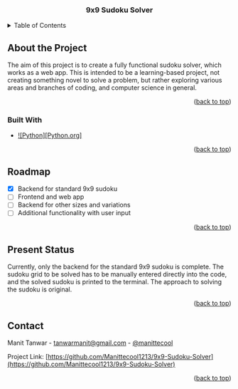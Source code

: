 <h3 align = "center">9x9 Sudoku Solver</h3>


<!-- TABLE OF CONTENTS -->
<details>
  <summary>Table of Contents</summary>
  <ol>
    <li>
      <a href="#about-the-project">About The Project</a>
      <ul>
        <li><a href="#built-with">Built With</a></li>
      </ul>
    </li>
    <li><a href="#roadmap">Roadmap</a></li>
    <li><a href="#present-status">Present Status</a></li>
    <li><a href="#contact">Contact</a></li>
  </ol>
</details>


<!-- ABOUT THE PROJECT -->
## About the Project

The aim of this project is to create a fully functional sudoku solver, which works as a web app.
This is intended to be a learning-based project, not creating something novel to solve a problem, but rather exploring various areas and branches of coding, and computer science in general.

<p align="right">(<a href="#readme-top">back to top</a>)</p>

### Built With
* [![Python][Python.org]][Python-url]

<p align="right">(<a href="#readme-top">back to top</a>)</p>


<!--  ROADMAP -->
## Roadmap

- [x] Backend for standard 9x9 sudoku
- [ ] Frontend and web app
- [ ] Backend for other sizes and variations
- [ ] Additional functionality with user input

<p align="right">(<a href="#readme-top">back to top</a>)</p>


<!-- PRESENT STATUS -->
## Present Status

Currently, only the backend for the standard 9x9 sudoku is complete.
The sudoku grid to be solved has to be manually entered directly into the code, and the solved sudoku is printed to the terminal.
The approach to solving the sudoku is original.

<p align="right">(<a href="#readme-top">back to top</a>)</p>


<!--  CONTACT -->
## Contact
Manit Tanwar - tanwarmanit@gmail.com - [@manittecool](https://twitter.com/manittecool)

Project Link: [https://github.com/Manittecool1213/9x9-Sudoku-Solver](https://github.com/Manittecool1213/9x9-Sudoku-Solver)

<p align="right">(<a href="#readme-top">back to top</a>)</p>


<!-- MARKDOWN LINKS -->
[Python]: https://img.shields.io/badge/python-3670A0?style=for-the-badge&logo=python&logoColor=ffdd54
[Python-url]: https://www.python.org/
